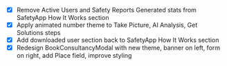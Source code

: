 - [x] Remove Active Users and Safety Reports Generated stats from SafetyApp How It Works section
- [x] Apply animated number theme to Take Picture, AI Analysis, Get Solutions steps
- [x] Add downloaded user section back to SafetyApp How It Works section
- [x] Redesign BookConsultancyModal with new theme, banner on left, form on right, add Place field, improve styling
